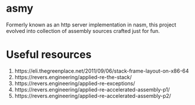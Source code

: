 # asmy

Formerly known as an http server implementation in nasm, this project evolved into collection of assembly sources crafted just for fun. 

# Useful resources

<ol>
  <li>https://eli.thegreenplace.net/2011/09/06/stack-frame-layout-on-x86-64</li>
  <li>https://revers.engineering/applied-re-the-stack/</li>
  <li>https://revers.engineering/applied-re-exceptions/</li>
  <li>https://revers.engineering/applied-re-accelerated-assembly-p1/</li>
  <li>https://revers.engineering/applied-re-accelerated-assembly-p2/</li>  
</ol>
